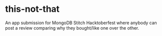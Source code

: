 # this-not-that
An app submission for MongoDB Stitch Hacktoberfest where anybody can post a review comparing why they bought/like one over the other.
